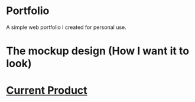 # Portfolio

A simple web portfolio I created for personal use.

# The mockup design (How I want it to look)



# [Current Product](https://leol6.github.io/portfolio/)
